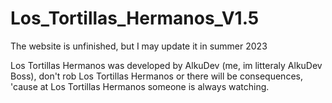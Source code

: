 # Los_Tortillas_Hermanos_V1.5
The website is unfinished, but I may update it in summer 2023

Los Tortillas Hermanos was developed by AlkuDev (me, im litteraly AlkuDev Boss), don't rob Los Tortillas Hermanos or there will be consequences,
'cause at Los Tortillas Hermanos someone is always watching.
